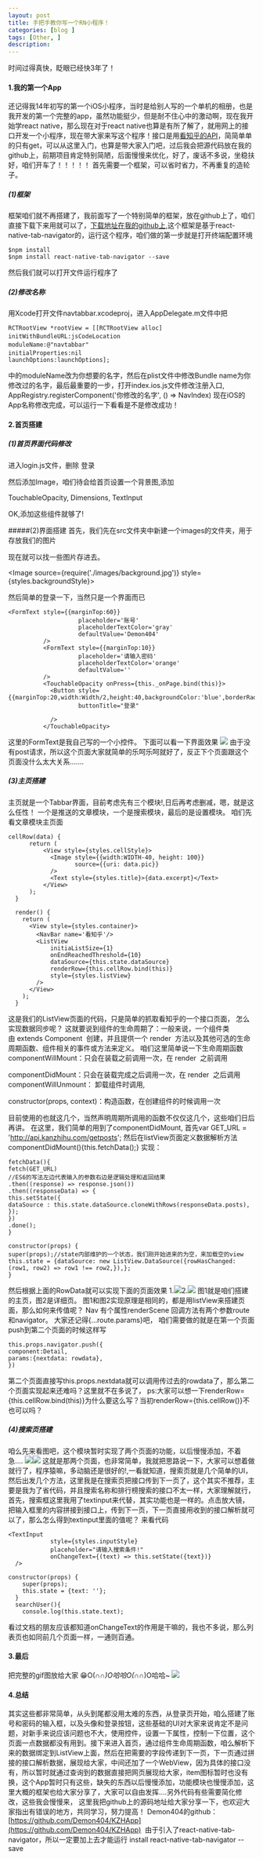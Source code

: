 ```yaml
---
layout: post
title: 手把手教你写一个RN小程序！
categories: [blog ]
tags: [Other, ]
description: 
---
```


时间过得真快，眨眼已经快3年了！
####  1.我的第一个App
还记得我14年初写的第一个iOS小程序，当时是给别人写的一个单机的相册，也是我开发的第一个完整的app，虽然功能挺少，但是耐不住心中的激动啊，现在我开始学react native，那么现在对于react native也算是有所了解了，就用网上的接口开发一个小程序，现在带大家来写这个程序！接口是用[看知乎的API](http://www.kanzhihu.com/api-document)，简简单单的只有get，可以从这里入门，也算是带大家入门吧，过后我会把源代码放在我的github上，前期项目肯定特别简陋，后面慢慢来优化，好了，废话不多说，坐稳扶好，咱们开车了！！！！！
首先需要一个框架，可以省时省力，不再重复的造轮子。
##### (1)框架
框架咱们就不再搭建了，我前面写了一个特别简单的框架，放在github上了，咱们直接下载下来用就可以了，[下载地址在我的github上](https://github.com/Demon404/react-native-navtab),这个框架是基于react-native-tab-navigator的，运行这个程序，咱们做的第一步就是打开终端配置环境
```
$npm install
$npm install react-native-tab-navigator --save
```
然后我们就可以打开文件运行程序了

##### (2)修改名称
用Xcode打开文件navtabbar.xcodeproj，进入AppDelegate.m文件中把
```
RCTRootView *rootView = [[RCTRootView alloc] initWithBundleURL:jsCodeLocation　　　　　　　　　　　　　　　　　　　　　　　　　　　　　　　
moduleName:@"navtabbar"　　　　　　　　　　　　　　　　　　　　　　　　　　　
initialProperties:nil　　　　　　　　　　　　　　　　　　　　　　　　　　　　　 
launchOptions:launchOptions];
```
中的moduleName改为你想要的名字，然后在plist文件中修改Bundle name为你修改过的名字，最后最重要的一步，打开index.ios.js文件修改注册入口,
AppRegistry.registerComponent('你修改的名字', () => NavIndex)
现在iOS的App名称修改完成，可以运行一下看看是不是修改成功！

#### 2.首页搭建
##### (1)首页界面代码修改
进入login.js文件，删除 <Text onPress={this._onPage.bind(this)} style={styles.textStyle}>登录</Text> 

然后添加Image，咱们待会给首页设置一个背景图,添加

TouchableOpacity,
Dimensions,
TextInput

OK,添加这些组件就够了!

#####(2)界面搭建
首先，我们先在src文件夹中新建一个images的文件夹，用于存放我们的图片

现在就可以找一些图片存进去。

<Image source={require('./images/background.jpg')} style={styles.backgroundStyle}>

然后简单的登录一下，当然只是一个界面而已
```
<FormText style={{marginTop:60}}
                    placeholder='账号'
                    placeholderTextColor='gray'
                    defaultValue='Demon404'
          />
          <FormText style={{marginTop:10}}
                    placeholder='请输入密码'
                    placeholderTextColor='orange'
                    defaultValue=''
          />
          <TouchableOpacity onPress={this._onPage.bind(this)}>
            <Button style={{marginTop:20,width:Width/2,height:40,backgroundColor:'blue',borderRadius:10}}
                    buttonTitle="登录"

            />
          </TouchableOpacity>
```
这里的FormText是我自己写的一个小控件。
下面可以看一下界面效果
![](http://upload-images.jianshu.io/upload_images/2781235-04f8cecba70d587c.png?imageMogr2/auto-orient/strip%7CimageView2/2/w/1240)
由于没有post请求，所以这个页面大家就简单的乐呵乐呵就好了，反正下个页面跟这个页面没什么太大关系.......
##### (3)主页搭建
主页就是一个Tabbar界面，目前考虑先有三个模块!,日后再考虑删减，嗯，就是这么任性！
一个是推送的文章模块，一个是搜索模块，最后的是设置模块。
咱们先看文章模块主页面
```
cellRow(data) {
      return (
          <View style={styles.cellStyle}>
            <Image style={{width:WIDTH-40, height: 100}}
                   source={{uri: data.pic}}
            />
            <Text style={styles.title}>{data.excerpt}</Text>
          </View>
      );
  }

  render() {
    return (
      <View style={styles.container}>
        <NavBar name='看知乎'/>
        <ListView
            initiaListSize={1}
            onEndReachedThreshold={10}
            dataSource={this.state.dataSource}
            renderRow={this.cellRow.bind(this)}
            style={styles.listView}
        />
      </View>
    );
  }
```
这是我们的ListView页面的代码，只是简单的抓取看知乎的一个接口页面，
怎么实现数据同步呢？
这就要说到组件的生命周期了：一般来说，一个组件类由 extends Component
 创建，并且提供一个 render
 方法以及其他可选的生命周期函数、组件相关的事件或方法来定义。
咱们这里简单说一下生命周期函数
componentWillMount：只会在装载之前调用一次，在 render
 之前调用

componentDidMount：只会在装载完成之后调用一次，在 render
 之后调用
componentWillUnmount： 卸载组件时调用,

constructor(props, context)：构造函数，在创建组件的时候调用一次

目前使用的也就这几个，当然声明周期所调用的函数不仅仅这几个，这些咱们日后再讲。
在这里，我们简单的用到了componentDidMount,
首先var GET_URL = 'http://api.kanzhihu.com/getposts';
然后在listView页面定义数据解析方法
componentDidMount(){this.fetchData();}
实现：
```
fetchData(){
fetch(GET_URL)
//ES6的写法左边代表输入的参数右边是逻辑处理和返回结果
.then((response) => response.json())
.then((responseData) => {
this.setState({
dataSource : this.state.dataSource.cloneWithRows(responseData.posts),
});
})
.done();
}
```
```
constructor(props) {
super(props);//state内部维护的一个状态，我们刚开始进来的为空，来加载空的view
this.state = {dataSource: new ListView.DataSource({rowHasChanged: (row1, row2) => row1 !== row2,}),};
}
```
然后根据上面的RowData就可以实现下面的页面效果
1.![](http://upload-images.jianshu.io/upload_images/2781235-f1602da6b9096224.png?imageMogr2/auto-orient/strip%7CimageView2/2/w/1240)2.![](http://upload-images.jianshu.io/upload_images/2781235-c4f804d09a368dfe.png?imageMogr2/auto-orient/strip%7CimageView2/2/w/1240)
图1就是咱们搭建的主页，图2是详细页。
图1和图2实现原理是相同的，都是用listView来搭建页面，那么如何来传值呢？
Nav 有个属性renderScene 回调方法有两个参数route和navigator。
大家还记得{...route.params}吧，
咱们需要做的就是在第一个页面push到第二个页面的时候这样写
```
this.props.navigator.push({
component:Detail,
params:{nextdata: rowdata},
})
```
第二个页面直接写this.props.nextdata就可以调用传过去的rowdata了，那么第二个页面实现起来还难吗？这里就不在多说了，
ps:大家可以想一下renderRow={this.cellRow.bind(this)}为什么要这么写？当初renderRow={this.cellRow()}不也可以吗？
##### (4)搜索页搭建
咱么先来看图吧，这个模块暂时实现了两个页面的功能，以后慢慢添加，不着急....
![](http://upload-images.jianshu.io/upload_images/2781235-7cde794d85d5074e.png?imageMogr2/auto-orient/strip%7CimageView2/2/w/1240)![](http://upload-images.jianshu.io/upload_images/2781235-ad495d4f2a3a1a6b.png?imageMogr2/auto-orient/strip%7CimageView2/2/w/1240)
这就是那两个页面，也非常简单，我就把思路说一下，大家可以想着做就行了，程序猿嘛，多动脑还是很好的!,一看就知道，搜索页就是几个简单的UI，然后出发几个方法，这里我是在搜索页把接口传到下一页了，这个其实不推荐，主要是我为了省代码，并且搜索名称和排行榜搜索的接口不太一样，大家理解就行，
首先，搜索框这里我用了textinput来代替，其实功能也是一样的。点击放大镜，把输入框里的内容拼接到接口上，传到下一页，下一页直接用收到的接口解析就可以了，那么怎么得到textinput里面的值呢？
来看代码
```
<TextInput
            style={styles.inputStyle}
            placeholder="请输入搜索条件!"
            onChangeText={(text) => this.setState({text})}
  />

constructor(props) {
    super(props);
    this.state = {text: ''};
  }
  searchUser(){
    console.log(this.state.text);
```
看过文档的朋友应该都知道onChangeText的作用是干嘛的，我也不多说，那么列表页也如同前几个页面一样，一通则百通。
#### 3.最后
把完整的gif图放给大家 😁O(∩_∩)O哈哈O(∩_∩)O哈哈~
![](http://upload-images.jianshu.io/upload_images/2781235-84bfcfc9fba9562c.gif?imageMogr2/auto-orient/strip)
#### 4.总结
其实这些都非常简单，从头到尾都没用太难的东西，从登录页开始，咱么搭建了账号和密码的输入框，以及头像和登录按钮，这些基础的UI对大家来说肯定不是问题，对新手来说应该问题也不大，使用控件，设置一下属性，控制一下位置，这个页面一点数据都没有用到。接下来进入首页，通过组件生命周期函数，咱么解析下来的数据绑定到ListView上面，然后在把需要的字段传递到下一页，下一页通过拼接的接口解析数据，展现给大家，中间还加了一个WebView，因为具体的接口没有，所以暂时就通过查询到的数据直接把网页展现给大家，item图标暂时也没有换，这个App暂时只有这些，缺失的东西以后慢慢添加，功能模块也慢慢添加，这里大概的框架也给大家分享了，大家可以自由发挥....另外代码有些需要简化修改，这些我会慢慢来，
这里我把github上的源码地址给大家分享一下，也欢迎大家指出有错误的地方，共同学习，努力提高！
Demon404的github：[https://github.com/Demon404/KZHApp](https://github.com/Demon404/KZHApp)
 由于引入了react-native-tab-navigator，所以一定要加上去才能运行
install react-native-tab-navigator --save

